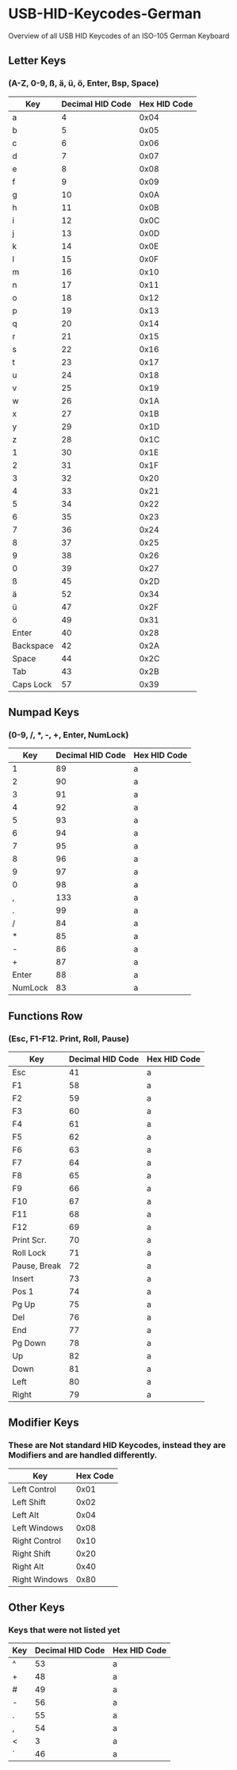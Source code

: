 # USB-HID-Keycodes-German
Overview of all USB HID Keycodes of an ISO-105 German Keyboard

## Letter Keys
### (A-Z, 0-9, ß, ä, ü, ö, Enter, Bsp, Space)

| Key  | Decimal HID Code | Hex HID Code |
| ------------- | ------------- | ------------- |
| a  | 4  | 0x04 |
| b  | 5  | 0x05 |
| c  | 6  | 0x06 |
| d  | 7  | 0x07 |
| e  | 8  | 0x08 |
| f  | 9  | 0x09 |
| g  | 10  | 0x0A |
| h  | 11  | 0x0B |
| i  | 12  | 0x0C |
| j  | 13  | 0x0D |
| k  | 14  | 0x0E |
| l  | 15  | 0x0F |
| m  | 16  | 0x10 |
| n  | 17  | 0x11 |
| o  | 18  | 0x12 |
| p  | 19  | 0x13 |
| q  | 20  | 0x14 |
| r  | 21  | 0x15 |
| s  | 22  | 0x16 |
| t  | 23  | 0x17 |
| u  | 24  | 0x18 |
| v  | 25  | 0x19 |
| w  | 26  | 0x1A |
| x  | 27  | 0x1B |
| y  | 29  | 0x1D |
| z  | 28  | 0x1C |
| 1  | 30  | 0x1E |
| 2  | 31  | 0x1F |
| 3  | 32  | 0x20 |
| 4  | 33  | 0x21 |
| 5  | 34  | 0x22 |
| 6  | 35  | 0x23 |
| 7  | 36  | 0x24 |
| 8  | 37  | 0x25 |
| 9  | 38  | 0x26 |
| 0  | 39  | 0x27 |
| ß  | 45  | 0x2D |
| ä  | 52  | 0x34 |
| ü  | 47  | 0x2F |
| ö  | 49  | 0x31 |
| Enter  | 40  | 0x28 |
| Backspace  | 42  | 0x2A |
| Space  | 44  | 0x2C |
| Tab  | 43  | 0x2B |
| Caps Lock  | 57  | 0x39 |

## Numpad Keys
### (0-9, /, *, -, +, Enter, NumLock)

| Key  | Decimal HID Code | Hex HID Code |
| ------------- | ------------- | ------------- |
| 1  | 89  | a |
| 2  | 90  | a |
| 3  | 91  | a |
| 4  | 92  | a |
| 5  | 93  | a |
| 6  | 94  | a |
| 7  | 95  | a |
| 8  | 96  | a |
| 9  | 97  | a |
| 0  | 98  | a |
| ,  | 133  | a |
| .  | 99  | a |
| /  | 84  | a |
| *  | 85  | a |
| -  | 86  | a |
| +  | 87  | a |
| Enter  | 88  | a |
| NumLock  | 83  | a |

## Functions Row
### (Esc, F1-F12. Print, Roll, Pause)

| Key  | Decimal HID Code | Hex HID Code |
| ------------- | ------------- | ------------- |
| Esc  | 41  | a |
| F1  | 58  | a |
| F2  | 59  | a |
| F3  | 60  | a |
| F4  | 61  | a |
| F5  | 62  | a |
| F6  | 63  | a |
| F7  | 64  | a |
| F8  | 65  | a |
| F9  | 66  | a |
| F10  | 67  | a |
| F11  | 68  | a |
| F12  | 69  | a |
| Print Scr.  | 70  | a |
| Roll Lock  | 71  | a |
| Pause, Break  | 72  | a |
| Insert  | 73  | a |
| Pos 1  | 74  | a |
| Pg Up  | 75  | a |
| Del  | 76  | a |
| End  | 77  | a |
| Pg Down  | 78  | a |
| Up  | 82  | a |
| Down  | 81  | a |
| Left  | 80  | a |
| Right  | 79  | a |



## Modifier Keys
### These are Not standard HID Keycodes, instead they are Modifiers and are handled differently.
| Key  | Hex Code |
| ------------- | ------------- |
| Left Control  | 0x01  |
| Left Shift  | 0x02  |
| Left Alt  | 0x04  |
| Left Windows  | 0x08  |
| Right Control  | 0x10 |
| Right Shift  | 0x20  |
| Right Alt  | 0x40  |
| Right Windows  | 0x80  |

## Other Keys
### Keys that were not listed yet

| Key  | Decimal HID Code | Hex HID Code |
| ------------- | ------------- | ------------- |
| ^  | 53  | a |
| +  | 48  | a |
| #  | 49  | a |
| -  | 56  | a |
| .  | 55  | a |
| ,  | 54  | a |
| <  | 3  | a |
| ´  | 46  | a |




